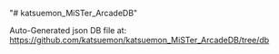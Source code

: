 "# katsuemon_MiSTer_ArcadeDB" 

Auto-Generated json DB file at: https://github.com/katsuemon/katsuemon_MiSTer_ArcadeDB/tree/db
